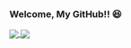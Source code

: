 ### Welcome, My GitHub!! 😆

<!--![GitHub Stats Card](https://github-readme-stats.vercel.app/api?username=kngy0306&show_icons=true)-->


<a href="https://github.com/kngy0306?tab=repositories">
  <img align="center" src="https://github-readme-stats.vercel.app/api?username=kngy0306&show_icons=true" />
</a>
<a href="https://github.com/kngy0306?tab=repositories">
  <img align="center" src="https://github-readme-stats.vercel.app/api/top-langs/?username=kngy0306&layout=compact&hide=c#" />
</a

<!--
**kngy0306/kngy0306** is a ✨ _special_ ✨ repository because its `README.md` (this file) appears on your GitHub profile.
-->
